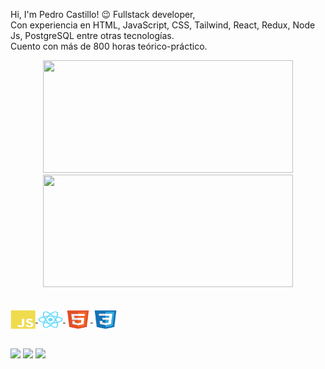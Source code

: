 Hi, I'm Pedro Castillo! 😉 Fullstack developer, <br />
Con experiencia en HTML, JavaScript, CSS, Tailwind, React, Redux, Node Js, PostgreSQL entre otras tecnologías. <br />
Cuento con más de 800 horas teórico-práctico.
<br />
<div align="center">
  <a href="https://www.linkedin.com/in/pedro-castillo-657a86222/">
  <img height="180em" width='400em' src="https://github-readme-stats.vercel.app/api?username=Pedro29v&show_icons=true&theme=tokyonight&include_all_commits=true&count_private=true"/>
  <img height="180em" width='400em' src="https://github-readme-stats.vercel.app/api/top-langs/?username=Pedro29v&layout=compact&langs_count=7&theme=tokyonight"/>
</div>
  
   <br/>
  
  <div style="display: inline_block"><br>
    <img align="center" alt="Pedro-Js" height="30" width="40" src="https://raw.githubusercontent.com/devicons/devicon/master/icons/javascript/javascript-plain.svg">
    <img align="center" alt="Pedro-React" height="30" width="40" src="https://raw.githubusercontent.com/devicons/devicon/master/icons/react/react-original.svg">
    <img align="center" alt="Pedro-HTML" height="30" width="40" src="https://raw.githubusercontent.com/devicons/devicon/master/icons/html5/html5-original.svg">
    <img align="center" alt="Pedro-CSS" height="30" width="40" src="https://raw.githubusercontent.com/devicons/devicon/master/icons/css3/css3-original.svg">
  </div>
  
  <br/>
 
<div> 
  

  <a href = "mailto:pedrocastillo24.pc@gmail.com"><img src="https://img.shields.io/badge/-Gmail-%23333?style=for-the-badge&logo=gmail&logoColor=white" target="_blank"></a>
  <a href="https://www.linkedin.com/in/pedro-castillo-657a86222/" target="_blank"><img src="https://img.shields.io/badge/-LinkedIn-%230077B5?style=for-the-badge&logo=linkedin&logoColor=white" target="_blank"></a> 
  <a href="https://www.instagram.com/pedro29dev/" target="_blank"><img src="https://img.shields.io/badge/-Instagram-%23E4405F?style=for-the-badge&logo=instagram&logoColor=white" target="_blank"></a>
 
</div>
